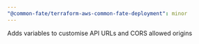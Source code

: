 ```yaml
---
"@common-fate/terraform-aws-common-fate-deployment": minor
---
```


Adds variables to customise API URLs and CORS allowed origins
